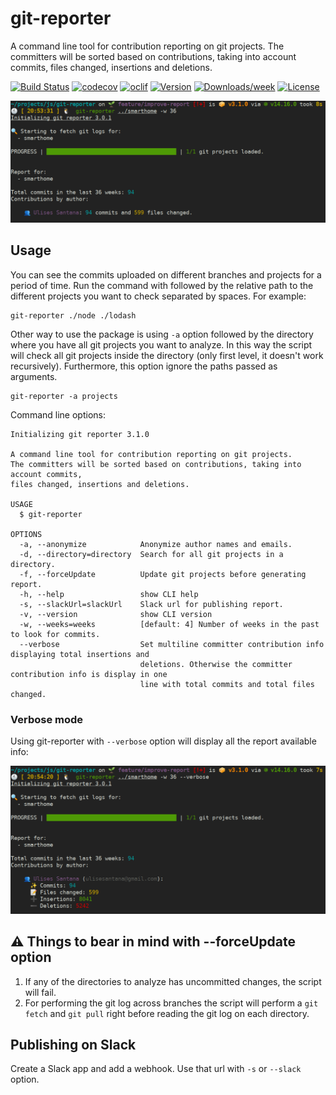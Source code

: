 git-reporter
============

A command line tool for contribution reporting on git projects. The
committers will be sorted based on contributions, taking into account
commits, files changed, insertions and deletions.

[![Build Status](https://travis-ci.com/ulisesantana/git-reporter.svg?branch=master)](https://travis-ci.com/ulisesantana/git-reporter)
[![codecov](https://codecov.io/gh/ulisesantana/git-reporter/branch/master/graph/badge.svg?token=6N32FMeuth)](https://codecov.io/gh/ulisesantana/git-reporter)
[![oclif](https://img.shields.io/badge/cli-oclif-brightgreen.svg)](https://oclif.io)
[![Version](https://img.shields.io/npm/v/git-reporter.svg)](https://npmjs.org/package/git-reporter)
[![Downloads/week](https://img.shields.io/npm/dw/git-reporter.svg)](https://npmjs.org/package/git-reporter)
[![License](https://img.shields.io/npm/l/git-reporter.svg)](https://github.com/ulisesantana/git-reporter/blob/master/package.json)

![Usage example](docs/compact-example.png)

## Usage

You can see the commits uploaded on different branches and projects for a 
period of time. Run the command with followed by the relative 
path to the different projects you want to check separated by spaces. For 
example:

```shell
git-reporter ./node ./lodash
```

Other way to use the package is using `-a` option followed by the directory 
where you have all git projects you want to analyze. In this way the script 
will check all git projects inside the directory (only first level, it 
doesn't work recursively). Furthermore, this option ignore the paths passed 
as arguments.

```shell
git-reporter -a projects
```

Command line options:
```shell
Initializing git reporter 3.1.0

A command line tool for contribution reporting on git projects. 
The committers will be sorted based on contributions, taking into account commits, 
files changed, insertions and deletions.

USAGE
  $ git-reporter

OPTIONS
  -a, --anonymize            Anonymize author names and emails.
  -d, --directory=directory  Search for all git projects in a directory.
  -f, --forceUpdate          Update git projects before generating report.
  -h, --help                 show CLI help
  -s, --slackUrl=slackUrl    Slack url for publishing report.
  -v, --version              show CLI version
  -w, --weeks=weeks          [default: 4] Number of weeks in the past to look for commits.
  --verbose                  Set multiline committer contribution info displaying total insertions and 
                             deletions. Otherwise the committer contribution info is display in one 
                             line with total commits and total files changed.
```

### Verbose mode

Using git-reporter with `--verbose` option will display all the report available info:

![Usage example with verbose option](docs/verbose-example.png)

## ⚠️ Things to bear in mind with --forceUpdate option

1. If any of the directories to analyze has uncommitted changes, the script 
   will fail.
1. For performing the git log across branches the script will perform a `git 
   fetch` and `git pull` right before reading the git log on each directory.

## Publishing on Slack

Create a Slack app and add a webhook. Use that url with `-s` or `--slack` 
option.
